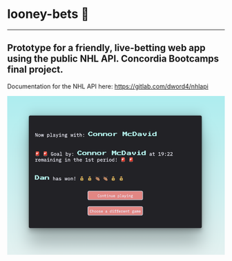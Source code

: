 # looney-bets 🚨

---

## Prototype for a friendly, live-betting web app using the public NHL API. Concordia Bootcamps final project.

Documentation for the NHL API here: https://gitlab.com/dword4/nhlapi


![image](bets-screenshot.png)


